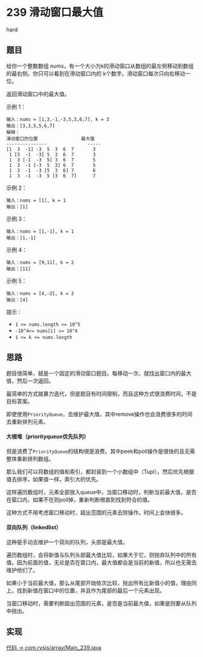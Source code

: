 # 239 滑动窗口最大值

hard

## 题目

给你一个整数数组 nums，有一个大小为k的滑动窗口从数组的最左侧移动到数组的最右侧。你只可以看到在滑动窗口内的 k个数字。滑动窗口每次只向右移动一位。

返回滑动窗口中的最大值。

示例 1：
```
输入：nums = [1,3,-1,-3,5,3,6,7], k = 3
输出：[3,3,5,5,6,7]
解释：
滑动窗口的位置                最大值
---------------               -----
[1  3  -1] -3  5  3  6  7       3
 1 [3  -1  -3] 5  3  6  7       3
 1  3 [-1  -3  5] 3  6  7       5
 1  3  -1 [-3  5  3] 6  7       5
 1  3  -1  -3 [5  3  6] 7       6
 1  3  -1  -3  5 [3  6  7]      7
```
示例 2：
```
输入：nums = [1], k = 1
输出：[1]
```
示例 3：
```
输入：nums = [1,-1], k = 1
输出：[1,-1]
```
示例 4：
```
输入：nums = [9,11], k = 2
输出：[11]
```
示例 5：
```
输入：nums = [4,-2], k = 2
输出：[4]
```

提示：

- `1 <= nums.length <= 10^5`
- `-10^4<= nums[i] <= 10^4`
- `1 <= k <= nums.length`

## 思路

题目很简单，就是一个固定的滑动窗口题目。每移动一次，就找出窗口内的最大值，然后一次返回。

最简单的方式就暴力迭代，但是题目有时间限制，而且这种方式很浪费时间，不是目标答案。

即使使用`PriorityQueue`，去维护最大值，其中remove操作也会浪费很多的时间去重新排列元素。

#### 大根堆（priorityqueue优先队列）

但是浪费了`PriorityQueue`的结构很是浪费。其中peek和poll操作是很快的且无需整体重新排列数组。

那么我们可以将数组的值和索引，都封装到一个小数组中（Tupl）。然后优先根据值去排序，如果值一样，索引大的优先。

这样遍历数组时，元素全部放入queue中，当窗口移动时，判断当前最大值，是否在窗口内，如果不在则poll掉，重新判断根直到找到符合的值。

这种方式不用考虑窗口移动时，超出范围的元素去除操作。时间上会快很多。

#### 双向队列（linkedlist）

这种是手动去维护一个双向的队列，头部是最大值。

遍历数组时，会将新值与队列头部最大值比较，如果大于它，则抛弃队列中的所有值。因为前面的值，无论是否在窗口内，最大值都会是当前的新值，所以也无需去维护他们了。

如果小于当前最大值，那么从尾部开始依次比较，抛出所有比新值小的值，理由同上。找到新值在窗口中的位置，并且作为尾部的最后一个元素出现。

当窗口移动时，需要判断超出范围的元素，是否是当前最大值，如果是则要从队列中抛出。

## 实现

[代码 -> com.rysis/array/Main_239.java](../../src/com/rysis/array/Main_239.java)